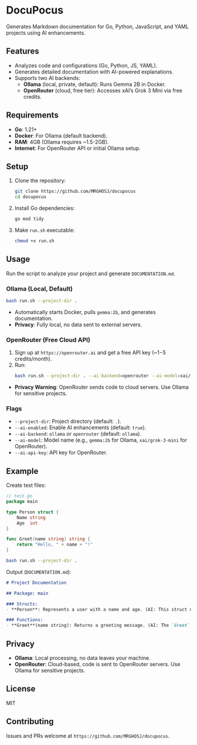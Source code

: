 # DocuPocus

Generates Markdown documentation for Go, Python, JavaScript, and YAML projects using AI enhancements.

## Features
- Analyzes code and configurations (Go, Python, JS, YAML).
- Generates detailed documentation with AI-powered explanations.
- Supports two AI backends:
  - **Ollama** (local, private, default): Runs Gemma 2B in Docker.
  - **OpenRouter** (cloud, free tier): Accesses xAI’s Grok 3 Mini via free credits.

## Requirements
- **Go**: 1.21+
- **Docker**: For Ollama (default backend).
- **RAM**: 4GB (Ollama requires ~1.5-2GB).
- **Internet**: For OpenRouter API or initial Ollama setup.

## Setup
1. Clone the repository:
   ```bash
   git clone https://github.com/MRGHOSJ/docupocus
   cd docupocus
   ```
2. Install Go dependencies:
   ```bash
   go mod tidy
   ```
3. Make `run.sh` executable:
   ```bash
   chmod +x run.sh
   ```

## Usage
Run the script to analyze your project and generate `DOCUMENTATION.md`.

### Ollama (Local, Default)
```bash
bash run.sh --project-dir .
```
- Automatically starts Docker, pulls `gemma:2b`, and generates documentation.
- **Privacy**: Fully local, no data sent to external servers.

### OpenRouter (Free Cloud API)
1. Sign up at `https://openrouter.ai` and get a free API key (~$1-$5 credits/month).
2. Run:
   ```bash
   bash run.sh --project-dir . --ai-backend=openrouter --ai-model=xai/grok-3-mini --ai-api-key=<your-openrouter-api-key>
   ```
- **Privacy Warning**: OpenRouter sends code to cloud servers. Use Ollama for sensitive projects.

### Flags
- `--project-dir`: Project directory (default: `.`).
- `--ai-enabled`: Enable AI enhancements (default: `true`).
- `--ai-backend`: `ollama` or `openrouter` (default: `ollama`).
- `--ai-model`: Model name (e.g., `gemma:2b` for Ollama, `xai/grok-3-mini` for OpenRouter).
- `--ai-api-key`: API key for OpenRouter.

## Example
Create test files:
```go
// test.go
package main

type Person struct {
    Name string
    Age  int
}

func Greet(name string) string {
    return "Hello, " + name + "!"
}
```
```bash
bash run.sh --project-dir .
```

Output (`DOCUMENTATION.md`):
```markdown
# Project Documentation

## Package: main

### Structs:
- **Person**: Represents a user with a name and age. (AI: This struct defines a Person with a string field `Name` and an integer field `Age`, used to store basic user information.)

### Functions:
- **Greet**(name string): Returns a greeting message. (AI: The `Greet` function takes a `name` parameter and returns a string concatenating "Hello, " with the name and an exclamation mark, e.g., "Hello, Alice!".)
```

## Privacy
- **Ollama**: Local processing, no data leaves your machine.
- **OpenRouter**: Cloud-based, code is sent to OpenRouter servers. Use Ollama for sensitive projects.

## License
MIT

## Contributing
Issues and PRs welcome at `https://github.com/MRGHOSJ/docupocus`.